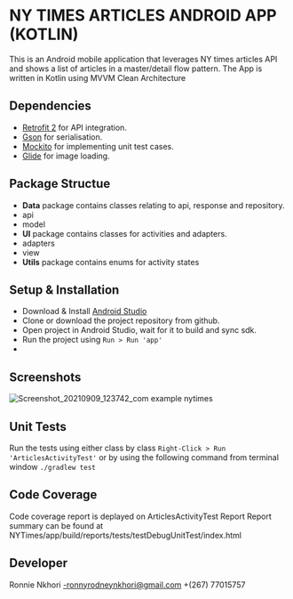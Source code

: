 #  NY TIMES ARTICLES ANDROID APP (KOTLIN)

This is an Android mobile application that leverages NY times articles API and shows a list of articles in a master/detail flow pattern. The App is written in Kotlin using MVVM Clean Architecture 

## Dependencies
-   [Retrofit 2](https://square.github.io/retrofit/)  for API integration.
-   [Gson](https://github.com/google/gson)  for serialisation.
-   [Mockito](https://site.mockito.org/)  for implementing unit test cases.
-   [Glide](https://github.com/bumptech/glide)  for image loading.

## Package Structue
 - **Data** package contains classes relating to api, response and repository.
 - api
 - model
 - **UI** package contains classes for activities and adapters.
 - adapters
 - view
 - **Utils** package contains enums for activity states

## Setup & Installation
-   Download & Install  [Android Studio](https://developer.android.com/studio)
- Clone or download the project repository from github.
- Open project in Android Studio, wait for it  to build and sync sdk.
- Run the project using  `Run > Run 'app'`
- 
## Screenshots
![Screenshot_20210909_123742_com example nytimes](https://user-images.githubusercontent.com/17355327/132681979-bb46f17f-feaa-4bfc-a933-bfb7dae6365f.jpg)



## Unit Tests
Run the tests using either class by class `Right-Click > Run 'ArticlesActivityTest'` or by using the following command from terminal window `./gradlew test`


## Code Coverage
Code coverage report is deplayed on ArticlesActivityTest Report 
Report summary can be found at NYTimes/app/build/reports/tests/testDebugUnitTest/index.html


## Developer
Ronnie Nkhori [-ronnyrodneynkhori@gmail.com](mailto:-ronnyrodneynkhori@gmail.com) +(267) 77015757
